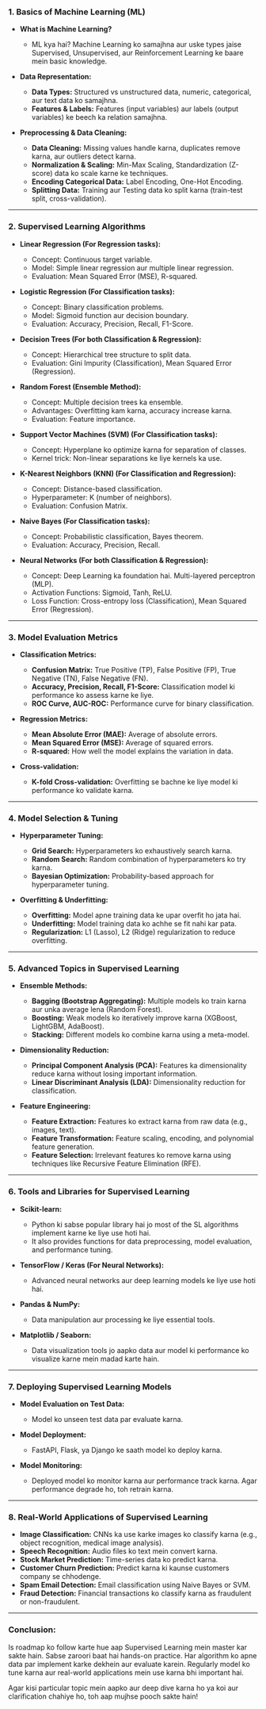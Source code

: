 ### **1. Basics of Machine Learning (ML)**

- **What is Machine Learning?**
  - ML kya hai? Machine Learning ko samajhna aur uske types jaise Supervised, Unsupervised, aur Reinforcement Learning ke baare mein basic knowledge.
  
- **Data Representation:**
  - **Data Types:** Structured vs unstructured data, numeric, categorical, aur text data ko samajhna.
  - **Features & Labels:** Features (input variables) aur labels (output variables) ke beech ka relation samajhna.
  
- **Preprocessing & Data Cleaning:**
  - **Data Cleaning:** Missing values handle karna, duplicates remove karna, aur outliers detect karna.
  - **Normalization & Scaling:** Min-Max Scaling, Standardization (Z-score) data ko scale karne ke techniques.
  - **Encoding Categorical Data:** Label Encoding, One-Hot Encoding.
  - **Splitting Data:** Training aur Testing data ko split karna (train-test split, cross-validation).

---

### **2. Supervised Learning Algorithms**

- **Linear Regression (For Regression tasks):**
  - Concept: Continuous target variable.
  - Model: Simple linear regression aur multiple linear regression.
  - Evaluation: Mean Squared Error (MSE), R-squared.

- **Logistic Regression (For Classification tasks):**
  - Concept: Binary classification problems.
  - Model: Sigmoid function aur decision boundary.
  - Evaluation: Accuracy, Precision, Recall, F1-Score.

- **Decision Trees (For both Classification & Regression):**
  - Concept: Hierarchical tree structure to split data.
  - Evaluation: Gini Impurity (Classification), Mean Squared Error (Regression).

- **Random Forest (Ensemble Method):**
  - Concept: Multiple decision trees ka ensemble.
  - Advantages: Overfitting kam karna, accuracy increase karna.
  - Evaluation: Feature importance.

- **Support Vector Machines (SVM) (For Classification tasks):**
  - Concept: Hyperplane ko optimize karna for separation of classes.
  - Kernel trick: Non-linear separations ke liye kernels ka use.

- **K-Nearest Neighbors (KNN) (For Classification and Regression):**
  - Concept: Distance-based classification.
  - Hyperparameter: K (number of neighbors).
  - Evaluation: Confusion Matrix.

- **Naive Bayes (For Classification tasks):**
  - Concept: Probabilistic classification, Bayes theorem.
  - Evaluation: Accuracy, Precision, Recall.

- **Neural Networks (For both Classification & Regression):**
  - Concept: Deep Learning ka foundation hai. Multi-layered perceptron (MLP).
  - Activation Functions: Sigmoid, Tanh, ReLU.
  - Loss Function: Cross-entropy loss (Classification), Mean Squared Error (Regression).

---

### **3. Model Evaluation Metrics**

- **Classification Metrics:**
  - **Confusion Matrix:** True Positive (TP), False Positive (FP), True Negative (TN), False Negative (FN).
  - **Accuracy, Precision, Recall, F1-Score:** Classification model ki performance ko assess karne ke liye.
  - **ROC Curve, AUC-ROC:** Performance curve for binary classification.

- **Regression Metrics:**
  - **Mean Absolute Error (MAE):** Average of absolute errors.
  - **Mean Squared Error (MSE):** Average of squared errors.
  - **R-squared:** How well the model explains the variation in data.

- **Cross-validation:**
  - **K-fold Cross-validation:** Overfitting se bachne ke liye model ki performance ko validate karna.

---

### **4. Model Selection & Tuning**

- **Hyperparameter Tuning:**
  - **Grid Search:** Hyperparameters ko exhaustively search karna.
  - **Random Search:** Random combination of hyperparameters ko try karna.
  - **Bayesian Optimization:** Probability-based approach for hyperparameter tuning.
  
- **Overfitting & Underfitting:**
  - **Overfitting:** Model apne training data ke upar overfit ho jata hai.
  - **Underfitting:** Model training data ko achhe se fit nahi kar pata.
  - **Regularization:** L1 (Lasso), L2 (Ridge) regularization to reduce overfitting.

---

### **5. Advanced Topics in Supervised Learning**

- **Ensemble Methods:**
  - **Bagging (Bootstrap Aggregating):** Multiple models ko train karna aur unka average lena (Random Forest).
  - **Boosting:** Weak models ko iteratively improve karna (XGBoost, LightGBM, AdaBoost).
  - **Stacking:** Different models ko combine karna using a meta-model.

- **Dimensionality Reduction:**
  - **Principal Component Analysis (PCA):** Features ka dimensionality reduce karna without losing important information.
  - **Linear Discriminant Analysis (LDA):** Dimensionality reduction for classification.

- **Feature Engineering:**
  - **Feature Extraction:** Features ko extract karna from raw data (e.g., images, text).
  - **Feature Transformation:** Feature scaling, encoding, and polynomial feature generation.
  - **Feature Selection:** Irrelevant features ko remove karna using techniques like Recursive Feature Elimination (RFE).

---

### **6. Tools and Libraries for Supervised Learning**

- **Scikit-learn:**
  - Python ki sabse popular library hai jo most of the SL algorithms implement karne ke liye use hoti hai.
  - It also provides functions for data preprocessing, model evaluation, and performance tuning.
  
- **TensorFlow / Keras (For Neural Networks):**
  - Advanced neural networks aur deep learning models ke liye use hoti hai.
  
- **Pandas & NumPy:**
  - Data manipulation aur processing ke liye essential tools.
  
- **Matplotlib / Seaborn:**
  - Data visualization tools jo aapko data aur model ki performance ko visualize karne mein madad karte hain.

---

### **7. Deploying Supervised Learning Models**

- **Model Evaluation on Test Data:**
  - Model ko unseen test data par evaluate karna.
  
- **Model Deployment:**
  - FastAPI, Flask, ya Django ke saath model ko deploy karna.
  
- **Model Monitoring:**
  - Deployed model ko monitor karna aur performance track karna. Agar performance degrade ho, toh retrain karna.

---

### **8. Real-World Applications of Supervised Learning**

- **Image Classification:** CNNs ka use karke images ko classify karna (e.g., object recognition, medical image analysis).
- **Speech Recognition:** Audio files ko text mein convert karna.
- **Stock Market Prediction:** Time-series data ko predict karna.
- **Customer Churn Prediction:** Predict karna ki kaunse customers company se chhodenge.
- **Spam Email Detection:** Email classification using Naive Bayes or SVM.
- **Fraud Detection:** Financial transactions ko classify karna as fraudulent or non-fraudulent.

---

### **Conclusion:**
Is roadmap ko follow karte hue aap Supervised Learning mein master kar sakte hain. Sabse zaroori baat hai hands-on practice. Har algorithm ko apne data par implement karke dekhein aur evaluate karein. Regularly model ko tune karna aur real-world applications mein use karna bhi important hai.

Agar kisi particular topic mein aapko aur deep dive karna ho ya koi aur clarification chahiye ho, toh aap mujhse pooch sakte hain!